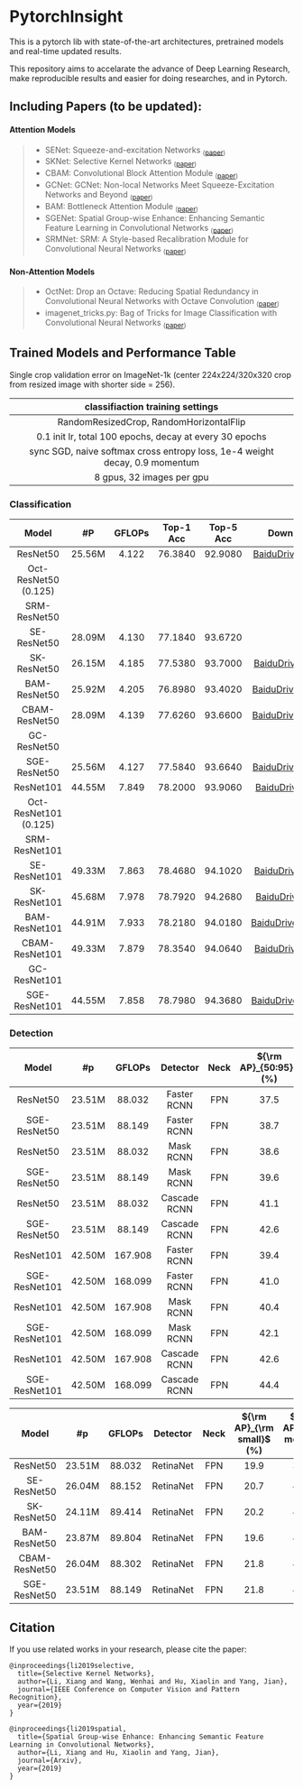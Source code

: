 # PytorchInsight

This is a pytorch lib with state-of-the-art architectures, pretrained models and real-time updated results.

This repository aims to accelarate the advance of Deep Learning Research, make reproducible results and easier for doing researches, and in Pytorch.

## Including Papers (to be updated):

#### Attention Models

> * SENet: Squeeze-and-excitation Networks <sub>([paper](https://arxiv.org/pdf/1709.01507.pdf))</sub>
> * SKNet: Selective Kernel Networks <sub>([paper](https://arxiv.org/pdf/1903.06586.pdf))</sub>
> * CBAM: Convolutional Block Attention Module <sub>([paper](https://arxiv.org/pdf/1807.06521.pdf))</sub>
> * GCNet: GCNet: Non-local Networks Meet Squeeze-Excitation Networks and Beyond <sub>([paper](https://arxiv.org/pdf/1904.11492.pdf))</sub>
> * BAM: Bottleneck Attention Module <sub>([paper](https://arxiv.org/pdf/1807.06514v1.pdf))</sub>
> * SGENet: Spatial Group-wise Enhance: Enhancing Semantic Feature Learning in Convolutional Networks <sub>([paper](https://arxiv.org/pdf/1905.09646.pdf))</sub>
> * SRMNet: SRM: A Style-based Recalibration Module for Convolutional Neural Networks <sub>([paper](https://arxiv.org/pdf/1903.10829.pdf))</sub>

#### Non-Attention Models

> * OctNet: Drop an Octave: Reducing Spatial Redundancy in Convolutional Neural Networks with Octave Convolution <sub>([paper](https://arxiv.org/pdf/1904.05049.pdf))</sub>
> * imagenet_tricks.py: Bag of Tricks for Image Classification with Convolutional Neural Networks <sub>([paper](https://arxiv.org/pdf/1812.01187.pdf))</sub>



## Trained Models and Performance Table
Single crop validation error on ImageNet-1k (center 224x224/320x320 crop from resized image with shorter side = 256). 

|classifiaction training settings |
|:-:|
|RandomResizedCrop, RandomHorizontalFlip|
|0.1 init lr, total 100 epochs, decay at every 30 epochs|
|sync SGD, naive softmax cross entropy loss, 1e-4 weight decay, 0.9 momentum|
|8 gpus, 32 images per gpu|

### Classification
| Model |#P | GFLOPs | Top-1 Acc | Top-5 Acc | Download | log |
|:-:|:-:|:-:|:-:|:-:|:-:|:-:|
|ResNet50       |25.56M|4.122|76.3840|92.9080|[BaiduDrive(zuvx)](https://pan.baidu.com/s/1gwvuaqlRT9Sl4rDI9SWn_Q)|[old_resnet50.log](https://github.com/implus/PytorchInsight/blob/master/pretrain_log/old_resnet50.log.txt)|
|Oct-ResNet50 (0.125)|||||||
|SRM-ResNet50   |||||||
|SE-ResNet50    |28.09M|4.130|77.1840|93.6720||| 
|SK-ResNet50    |26.15M|4.185|77.5380|93.7000|[BaiduDrive(tfwn)](https://pan.baidu.com/s/1Lx5CNUeRQXOSWjzTlcO2HQ)|[sk_resnet50.log](https://github.com/implus/PytorchInsight/blob/master/pretrain_log/sk_resnet50.log.txt)|
|BAM-ResNet50   |25.92M|4.205|76.8980|93.4020|[BaiduDrive(z0h3)](https://pan.baidu.com/s/1ijPyAbUNQjlo_BcfDpM9Mg)|[bam_resnet50.log](https://github.com/implus/PytorchInsight/blob/master/pretrain_log/bam_resnet50.log.txt)|
|CBAM-ResNet50  |28.09M|4.139|77.6260|93.6600|[BaiduDrive(bram)](https://pan.baidu.com/s/1xSwUg9LiuHfmGGq8nQs4Ug)|[cbam_resnet50.log](https://github.com/implus/PytorchInsight/blob/master/pretrain_log/cbam_resnet50.log.txt)|
|GC-ResNet50    |||||||
|SGE-ResNet50   |25.56M|4.127|77.5840|93.6640|[BaiduDrive(gxo9)](https://pan.baidu.com/s/11bb2XBGkTqIoOunaSXOOTg)|[sge_resnet50.log](https://github.com/implus/PytorchInsight/blob/master/pretrain_log/sge_resnet50.log.txt)|
|ResNet101      |44.55M|7.849|78.2000|93.9060|[BaiduDrive(js5t)](https://pan.baidu.com/s/1gjPo1OQ2DFnJCU1qq39v-g)|[old_resnet101.log](https://github.com/implus/PytorchInsight/blob/master/pretrain_log/old_resnet101.log.txt)|
|Oct-ResNet101 (0.125)|||||||
|SRM-ResNet101  |||||||
|SE-ResNet101   |49.33M|7.863|78.4680|94.1020|[BaiduDrive(j2ox)](https://pan.baidu.com/s/1GSvSAlQKFH_tSw1NO88MlA)|[se_resnet101.log](https://github.com/implus/PytorchInsight/blob/master/pretrain_log/se_resnet101.log.txt)|
|SK-ResNet101   |45.68M|7.978|78.7920|94.2680|[BaiduDrive(boii)](https://pan.baidu.com/s/1O1giKnrp3MVXZnlrndv8rg)|[sk_resnet101.log](https://github.com/implus/PytorchInsight/blob/master/pretrain_log/sk_resnet101.log.txt)|
|BAM-ResNet101  |44.91M|7.933|78.2180|94.0180|[BaiduDrive(4bw6)](https://pan.baidu.com/s/19bC9AxHt6lxdJEa2CxE-Zw)|[bam_resnet101.log](https://github.com/implus/PytorchInsight/blob/master/pretrain_log/cbam_resnet101.log.txt)|
|CBAM-ResNet101 |49.33M|7.879|78.3540|94.0640|[BaiduDrive(syj3)](https://pan.baidu.com/s/19rcXp5IOOTB0HbxmY-NgUw)|[cbam_resnet101.log](https://github.com/implus/PytorchInsight/blob/master/pretrain_log/cbam_resnet101.log.txt)|
|GC-ResNet101   |||||||
|SGE-ResNet101  |44.55M|7.858|78.7980|94.3680|[BaiduDrive(wqn6)](https://pan.baidu.com/s/1X_qZbmC1G2qqdzbIx6C0cQ)|[sge_resnet101.log](https://github.com/implus/PytorchInsight/blob/master/pretrain_log/sge_resnet101.log.txt)|

### Detection
| Model | #p | GFLOPs | Detector | Neck | ${\rm AP}_{50:95}$ (%) | ${\rm AP}_{50}$ (%) | ${\rm AP}_{75}$ (%) | Download | 
|:-:|:-:|:-:|:-:|:-:|:-:|:-:|:-:|:-:|
| ResNet50      | 23.51M | 88.032  | Faster RCNN  | FPN | 37.5 | 59.1 | 40.6 | [BaiduDrive()]() |
| SGE-ResNet50  | 23.51M | 88.149  | Faster RCNN  | FPN | 38.7 | 60.8 | 41.7 | [BaiduDrive()]() |
| ResNet50      | 23.51M | 88.032  | Mask RCNN    | FPN | 38.6 | 60.0 | 41.9 | [BaiduDrive()]() |
| SGE-ResNet50  | 23.51M | 88.149  | Mask RCNN    | FPN | 39.6 | 61.5 | 42.9 | [BaiduDrive()]() |
| ResNet50      | 23.51M | 88.032  | Cascade RCNN | FPN | 41.1 | 59.3 | 44.8 | [BaiduDrive()]() |
| SGE-ResNet50  | 23.51M | 88.149  | Cascade RCNN | FPN | 42.6 | 61.4 | 46.2 | [BaiduDrive()]() |
| ResNet101     | 42.50M | 167.908 | Faster RCNN  | FPN | 39.4 | 60.7 | 43.0 | [BaiduDrive()]() |
| SGE-ResNet101 | 42.50M | 168.099 | Faster RCNN  | FPN | 41.0 | 63.0 | 44.3 | [BaiduDrive()]() |
| ResNet101     | 42.50M | 167.908 | Mask RCNN    | FPN | 40.4 | 61.6 | 44.2 | [BaiduDrive()]() |
| SGE-ResNet101 | 42.50M | 168.099 | Mask RCNN    | FPN | 42.1 | 63.7 | 46.1 | [BaiduDrive()]() |
| ResNet101     | 42.50M | 167.908 | Cascade RCNN | FPN | 42.6 | 60.9 | 46.4 | [BaiduDrive()]() |
| SGE-ResNet101 | 42.50M | 168.099 | Cascade RCNN | FPN | 44.4 | 63.2 | 48.4 | [BaiduDrive()]() |


| Model | #p | GFLOPs | Detector | Neck | ${\rm AP}_{\rm small}$ (%) | ${\rm AP}_{\rm media}$ (%) | ${\rm AP}_{\rm large}$ (%) | Download | 
|:-:|:-:|:-:|:-:|:-:|:-:|:-:|:-:|:-:|
| ResNet50      | 23.51M | 88.032 | RetinaNet | FPN | 19.9 | 39.6 | 48.3 | [BaiduDrive()]() |
| SE-ResNet50   | 26.04M | 88.152 | RetinaNet | FPN | 20.7 | 41.3 | 50.0 | [BaiduDrive()]() |
| SK-ResNet50   | 24.11M | 89.414 | RetinaNet | FPN | 20.2 | 40.9 | 50.4 | [BaiduDrive()]() |
| BAM-ResNet50  | 23.87M | 89.804 | RetinaNet | FPN | 19.6 | 40.1 | 49.9 | [BaiduDrive()]() |
| CBAM-ResNet50 | 26.04M | 88.302 | RetinaNet | FPN | 21.8 | 40.8 | 49.5 | [BaiduDrive()]() |
| SGE-ResNet50  | 23.51M | 88.149 | RetinaNet | FPN | 21.8 | 41.2 | 49.9 | [BaiduDrive()]() |


## Citation

If you use related works in your research, please cite the paper:
    
    @inproceedings{li2019selective,
      title={Selective Kernel Networks},
      author={Li, Xiang and Wang, Wenhai and Hu, Xiaolin and Yang, Jian},
      journal={IEEE Conference on Computer Vision and Pattern Recognition},
      year={2019}
    }

    @inproceedings{li2019spatial,
      title={Spatial Group-wise Enhance: Enhancing Semantic Feature Learning in Convolutional Networks},
      author={Li, Xiang and Hu, Xiaolin and Yang, Jian},
      journal={Arxiv},
      year={2019}
    }


